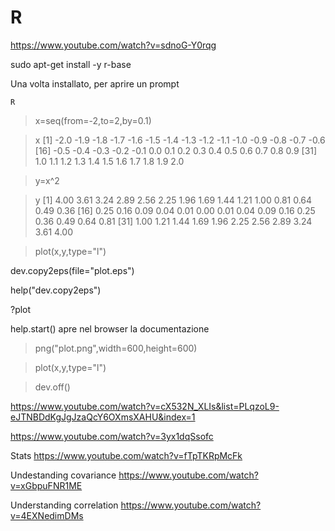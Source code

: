 # R

https://www.youtube.com/watch?v=sdnoG-Y0rqg

sudo apt-get install -y r-base

Una volta installato, per aprire un prompt

`R`

> x=seq(from=-2,to=2,by=0.1)

> x
 [1] -2.0 -1.9 -1.8 -1.7 -1.6 -1.5 -1.4 -1.3 -1.2 -1.1 -1.0 -0.9 -0.8 -0.7 -0.6
[16] -0.5 -0.4 -0.3 -0.2 -0.1  0.0  0.1  0.2  0.3  0.4  0.5  0.6  0.7  0.8  0.9
[31]  1.0  1.1  1.2  1.3  1.4  1.5  1.6  1.7  1.8  1.9  2.0

> y=x^2

> y
 [1] 4.00 3.61 3.24 2.89 2.56 2.25 1.96 1.69 1.44 1.21 1.00 0.81 0.64 0.49 0.36
[16] 0.25 0.16 0.09 0.04 0.01 0.00 0.01 0.04 0.09 0.16 0.25 0.36 0.49 0.64 0.81
[31] 1.00 1.21 1.44 1.69 1.96 2.25 2.56 2.89 3.24 3.61 4.00

> plot(x,y,type="l")

dev.copy2eps(file="plot.eps")

help("dev.copy2eps")

?plot

help.start() apre nel browser la documentazione

> png("plot.png",width=600,height=600)

> plot(x,y,type="l")

> dev.off()


https://www.youtube.com/watch?v=cX532N_XLIs&list=PLqzoL9-eJTNBDdKgJgJzaQcY6OXmsXAHU&index=1

https://www.youtube.com/watch?v=3yx1dqSsofc

Stats
https://www.youtube.com/watch?v=fTpTKRpMcFk

Undestanding covariance
https://www.youtube.com/watch?v=xGbpuFNR1ME

Understanding correlation
https://www.youtube.com/watch?v=4EXNedimDMs
